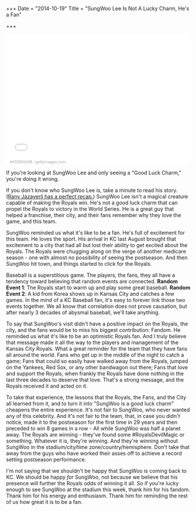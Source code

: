 +++
Date = "2014-10-19"
Title = "SungWoo Lee Is Not A Lucky Charm, He's a Fan"

+++

<div style="background-color:#fff;display:inline-block;font-family:'Helvetica Neue',Arial,sans-serif;color:#a7a7a7;font-size:11px;width:100%;max-width:594px;"><div style="overflow:hidden;position:relative;height:0;padding:67.508418% 0 0 0;width:100%;"><iframe src="//embed.gettyimages.com/embed/453500438?et=DU8MVMI1SA98Ar1R9yr1EA&similar=on&sig=KDFbjwdEMUNcWUtp8XQQUmj2LIIT6N5CbWF2mT5m13w=" width="594" height="401" scrolling="no" frameborder="0" style="display:inline-block;position:absolute;top:0;left:0;width:100%;height:100%;"></iframe></div><p style="margin:0;"></p><div style="padding:0;margin:0 0 0 10px;text-align:left;"><a href="//www.gettyimages.com/detail/453500438" target="_blank" style="color:#a7a7a7;text-decoration:none;font-weight:normal !important;border:none;display:inline-block;">#453500438</a> / <a href="//www.gettyimages.com" target="_blank" style="color:#a7a7a7;text-decoration:none;font-weight:normal !important;border:none;display:inline-block;">gettyimages.com</a></div></div>

If you're looking at SungWoo Lee and only seeing a "Good Luck Charm," you're doing it wrong.

If you don't know who SungWoo Lee is, take a minute to read his story. ([Rany Jazayerli has a perfect recap.][1])  SungWoo Lee isn't a magical creature capable of making the Royals win. He's not a good luck charm that can propel the Royals to victory in the World Series. He is a great guy that helped a franchise, their city, and their fans remember why they love the game, and this team.

SungWoo reminded us what it's like to be a fan. He's full of excitement for this team. He loves the sport. His arrival in KC last August brought that excitement to a city that had all but lost their ability to get excited about the Royals. The Royals were chugging along on the verge of another medicare season - one with almost no possibility of seeing the postseason. And then SungWoo hit town, and things started to click for the Royals. 

Baseball is a superstitious game. The players, the fans, they all have a tendency toward believing that random events are connected. **Random Event 1**: The Royals start to warm up and play some great baseball. **Random Event 2**: A kid from Korea shows up in Kansas City and catches a few games. In the mind of a KC Baseball fan, it's easy to forever link those two events together. We all know that correlation does not prove causation, but after nearly 3 decades of abysmal baseball, we'll take anything. 

To say that SungWoo's visit didn't have a positive impact on the Royals, the city, and the fans would be to miss his biggest contribution: Fandom. He reminded us what it's like to be an optimistic Royals fan. And I truly believe that message made it all the way to the players and management of the Kansas City Royals. What a great reminder for the team that they have fans all around the world. Fans who get up in the middle of the night to catch a game; Fans that could so easily have walked away from the Royals, jumped on the Yankees, Red Sox, or any other bandwagon out there; Fans that love and support the Royals, when frankly the Royals have done nothing in the last three decades to deserve that love. That's a strong message, and the Royals received it and acted on it. 

To take that experience, the lessons that the Royals, the Fans, and the City all learned from it, and to turn it into "SungWoo is a good luck charm" cheapens the entire experience. It's not fair to SungWoo, who never wanted any of this celebrity. And it's not fair to the team, that, in case you didn't notice, made it to the postseason for the first time in 29 years and then preceded to win 8 games in a row - All while SungWoo was half a planet away. The Royals are winning - they've found some #RoyalsDevilMagic or something. Whatever it is, they're winning. And they're winning without SungWoo in the stadium/city/time zone/country/hemisphere. Don't take that away from the guys who have worked their asses off to achieve a record setting postseason performance. 

I'm not saying that we shouldn't be happy that SungWoo is coming back to KC. We should be happy _for_ SungWoo, not because we believe that his presence will further the Royals odds of winning it all. So if you're lucky enough to see SungWoo at the stadium this week, thank him for his fandom. Thank him for his energy and enthusiasm. Thank him for reminding the rest of us how great it is to be a fan. 


[1]: //www.ranyontheroyals.com/2014/08/to-sung-woo-thanks-for-everything-rany.html
